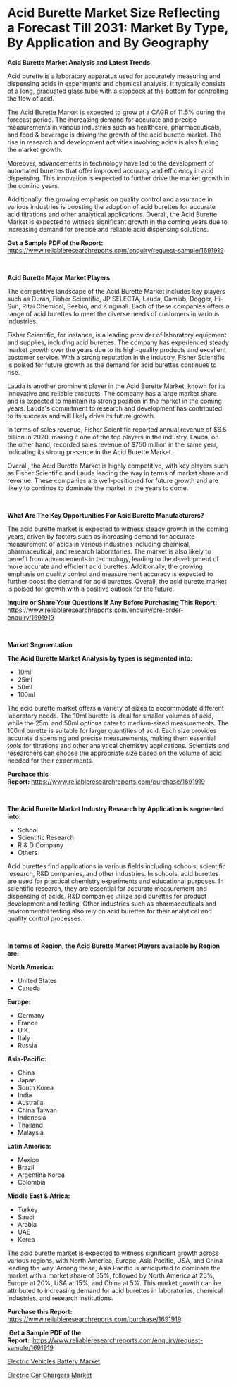 <p><h1>Acid Burette Market Size Reflecting a Forecast Till 2031: Market By Type, By Application and By Geography</h1></p><p><strong>Acid Burette Market Analysis and Latest Trends</strong></p>
<p><p>Acid burette is a laboratory apparatus used for accurately measuring and dispensing acids in experiments and chemical analysis. It typically consists of a long, graduated glass tube with a stopcock at the bottom for controlling the flow of acid.</p><p>The Acid Burette Market is expected to grow at a CAGR of 11.5% during the forecast period. The increasing demand for accurate and precise measurements in various industries such as healthcare, pharmaceuticals, and food & beverage is driving the growth of the acid burette market. The rise in research and development activities involving acids is also fueling the market growth.</p><p>Moreover, advancements in technology have led to the development of automated burettes that offer improved accuracy and efficiency in acid dispensing. This innovation is expected to further drive the market growth in the coming years.</p><p>Additionally, the growing emphasis on quality control and assurance in various industries is boosting the adoption of acid burettes for accurate acid titrations and other analytical applications. Overall, the Acid Burette Market is expected to witness significant growth in the coming years due to increasing demand for precise and reliable acid dispensing solutions.</p></p>
<p><strong>Get a Sample PDF of the Report:&nbsp;</strong> <a href="https://www.reliableresearchreports.com/enquiry/request-sample/1691919">https://www.reliableresearchreports.com/enquiry/request-sample/1691919</a></p>
<p>&nbsp;</p>
<p><strong>Acid Burette Major Market Players</strong></p>
<p><p>The competitive landscape of the Acid Burette Market includes key players such as Duran, Fisher Scientific, JP SELECTA, Lauda, Camlab, Dogger, Hi-Sun, Ritai Chemical, Seebio, and Kingmall. Each of these companies offers a range of acid burettes to meet the diverse needs of customers in various industries.</p><p>Fisher Scientific, for instance, is a leading provider of laboratory equipment and supplies, including acid burettes. The company has experienced steady market growth over the years due to its high-quality products and excellent customer service. With a strong reputation in the industry, Fisher Scientific is poised for future growth as the demand for acid burettes continues to rise.</p><p>Lauda is another prominent player in the Acid Burette Market, known for its innovative and reliable products. The company has a large market share and is expected to maintain its strong position in the market in the coming years. Lauda's commitment to research and development has contributed to its success and will likely drive its future growth.</p><p>In terms of sales revenue, Fisher Scientific reported annual revenue of $6.5 billion in 2020, making it one of the top players in the industry. Lauda, on the other hand, recorded sales revenue of $750 million in the same year, indicating its strong presence in the Acid Burette Market.</p><p>Overall, the Acid Burette Market is highly competitive, with key players such as Fisher Scientific and Lauda leading the way in terms of market share and revenue. These companies are well-positioned for future growth and are likely to continue to dominate the market in the years to come.</p></p>
<p>&nbsp;</p>
<p><strong>What Are The Key Opportunities For Acid Burette Manufacturers?</strong></p>
<p><p>The acid burette market is expected to witness steady growth in the coming years, driven by factors such as increasing demand for accurate measurement of acids in various industries including chemical, pharmaceutical, and research laboratories. The market is also likely to benefit from advancements in technology, leading to the development of more accurate and efficient acid burettes. Additionally, the growing emphasis on quality control and measurement accuracy is expected to further boost the demand for acid burettes. Overall, the acid burette market is poised for growth with a positive outlook for the future.</p></p>
<p><strong>Inquire or Share Your Questions If Any Before Purchasing This Report:</strong> <a href="https://www.reliableresearchreports.com/enquiry/pre-order-enquiry/1691919">https://www.reliableresearchreports.com/enquiry/pre-order-enquiry/1691919</a></p>
<p>&nbsp;</p>
<p><strong>Market Segmentation</strong></p>
<p><strong>The Acid Burette Market Analysis by types is segmented into:</strong></p>
<p><ul><li>10ml</li><li>25ml</li><li>50ml</li><li>100ml</li></ul></p>
<p><p>The acid burette market offers a variety of sizes to accommodate different laboratory needs. The 10ml burette is ideal for smaller volumes of acid, while the 25ml and 50ml options cater to medium-sized measurements. The 100ml burette is suitable for larger quantities of acid. Each size provides accurate dispensing and precise measurements, making them essential tools for titrations and other analytical chemistry applications. Scientists and researchers can choose the appropriate size based on the volume of acid needed for their experiments.</p></p>
<p><strong>Purchase this Report:&nbsp;</strong><a href="https://www.reliableresearchreports.com/purchase/1691919">https://www.reliableresearchreports.com/purchase/1691919</a></p>
<p>&nbsp;</p>
<p><strong>The Acid Burette Market Industry Research by Application is segmented into:</strong></p>
<p><ul><li>School</li><li>Scientific Research</li><li>R & D Company</li><li>Others</li></ul></p>
<p><p>Acid burettes find applications in various fields including schools, scientific research, R&D companies, and other industries. In schools, acid burettes are used for practical chemistry experiments and educational purposes. In scientific research, they are essential for accurate measurement and dispensing of acids. R&D companies utilize acid burettes for product development and testing. Other industries such as pharmaceuticals and environmental testing also rely on acid burettes for their analytical and quality control processes.</p></p>
<p>&nbsp;</p>
<p><strong>In terms of Region, the Acid Burette Market Players available by Region are:</strong></p>
<p>
    <p> <strong> North America: </strong>
        <ul>
            <li>United States</li>
            <li>Canada</li>
        </ul>
        </p> 
    <p> <strong> Europe: </strong>
        <ul>
            <li>Germany</li>
            <li>France</li>
            <li>U.K.</li>
            <li>Italy</li>
            <li>Russia</li>
        </ul>
        </p> 
    <p> <strong> Asia-Pacific: </strong>
        <ul>
            <li>China</li>
            <li>Japan</li>
            <li>South Korea</li>
            <li>India</li>
            <li>Australia</li>
            <li>China Taiwan</li>
            <li>Indonesia</li>
            <li>Thailand</li>
            <li>Malaysia</li>
        </ul>
        </p> 
    <p> <strong> Latin America: </strong>
        <ul>
            <li>Mexico</li>
            <li>Brazil</li>
            <li>Argentina Korea</li>
            <li>Colombia</li>
        </ul>
        </p> 
    <p> <strong> Middle East & Africa: </strong>
        <ul>
            <li>Turkey</li>
            <li>Saudi</li>
            <li>Arabia</li>
            <li>UAE</li>
            <li>Korea</li>
        </ul>
    </p>
    </p>
<p><p>The acid burette market is expected to witness significant growth across various regions, with North America, Europe, Asia Pacific, USA, and China leading the way. Among these, Asia Pacific is anticipated to dominate the market with a market share of 35%, followed by North America at 25%, Europe at 20%, USA at 15%, and China at 5%. This market growth can be attributed to increasing demand for acid burettes in laboratories, chemical industries, and research institutions.</p></p>
<p><strong>Purchase this Report: </strong><a href="https://www.reliableresearchreports.com/purchase/1691919">https://www.reliableresearchreports.com/purchase/1691919</a></p>
<p>&nbsp;<strong>Get a Sample PDF of the Report:&nbsp;&nbsp;</strong><a href="https://www.reliableresearchreports.com/enquiry/request-sample/1691919">https://www.reliableresearchreports.com/enquiry/request-sample/1691919</a></p>
<p><strong></strong></p>
<p><p><a href="https://circular-yam-9b9.notion.site/Electric-Vehicles-Battery-Market-Size-Market-Trends-and-Growth-Outlook-forecasted-for-period-from--a3d7d336c6554aa3a2ad3d9b3632d560">Electric Vehicles Battery Market</a></p><p><a href="https://copper-carbon-84f.notion.site/Electric-Car-Chargers-Market-with-the-goal-of-estimating-the-market-size-and-future-growth-potential-9d32822a68c640048854d99fac7561d8">Electric Car Chargers Market</a></p></p>